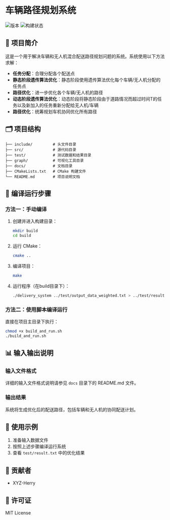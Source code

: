 # 车辆路径规划系统

![版本](https://img.shields.io/badge/版本-1.0-blue)
![构建状态](https://img.shields.io/badge/构建-通过-brightgreen)

## 📖 项目简介

这是一个用于解决车辆和无人机混合配送路径规划问题的系统。系统使用以下方法求解：
- **任务分配**：合理分配各个配送点
- **静态阶段遗传算法优化**：静态阶段使用遗传算法优化每个车辆/无人机分配的任务点
- **路径优化**：进一步优化各个车辆/无人机的路径
- **动态阶段遗传算法优化**：动态阶段将静态阶段由于道路情况而超过时间T的任务以及新加入的任务重新分配给无人机/车辆
- **路径优化**：统筹规划车机协同优化所有路径

## 🗂️ 项目结构 

```
├── include/         # 头文件目录
├── src/             # 源代码目录
├── test/            # 测试数据和结果目录
├── graph/           # 可视化工具目录
├── docs/            # 文档目录
├── CMakeLists.txt   # CMake 构建文件
└── README.md        # 项目说明文档
```

## 🚀 编译运行步骤

### 方法一：手动编译

1. 创建并进入构建目录：
   ```bash
   mkdir build
   cd build
   ```

2. 运行 CMake：
   ```bash
   cmake ..
   ```

3. 编译项目：
   ```bash
   make
   ```

4. 运行程序（在build目录下）：
   ```bash
   ./delivery_system ../test/output_data_weighted.txt > ../test/result.txt
   ```

### 方法二：使用脚本编译运行

直接在项目主目录下执行：
```bash
chmod +x build_and_run.sh
./build_and_run.sh
```

## 📊 输入输出说明

### 输入文件格式
详细的输入文件格式说明请参见 `docs` 目录下的 README.md 文件。

### 输出结果
系统将生成优化后的配送路径，包括车辆和无人机的协同配送计划。

## 📝 使用示例

1. 准备输入数据文件
2. 按照上述步骤编译运行系统
3. 查看 `test/result.txt` 中的优化结果

## 👥 贡献者

- XYZ-Herry

## 📄 许可证

MIT License
